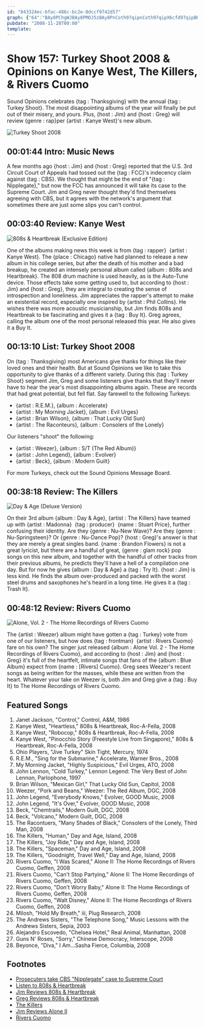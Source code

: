 ```yaml
---
id: "843324ec-bfac-486c-bc2e-0dccf9742d57"
graph: {"64":"BAy8PChgWJBAy8PMOJ5zBAy8PnCoth97qipnCoth97qipX6cfd97qipBHm1G","LY":"4srM4rN4EFL2scpsfBaxBbv0GpXQxjfu7rwtlU9A0fjSGk5uxVXYBPespsQa","1RU":"TeH5dyNYcNdhnxeyNYcNTeH5dzoO4QDZ7vkTeH5dC14AaDZ7vk3koZSDZ7vkBHm1GdhnxeBQsAMX6cfdBQsAMyNYcN","28C":"2IBlYYXRru4MzcljBkflFEEjrYXRru97qipFEEjr97qipX6cfd97qipBHm1G"}
pubdate: "2008-11-28T00:00"
template: 
---
```






# Show 157: Turkey Shoot 2008 & Opinions on Kanye West, The Killers, & Rivers Cuomo

Sound Opinions celebrates {tag : Thanksgiving} with the annual {tag : Turkey Shoot}. The most disappointing albums of the year will finally be put out of their misery, and yours. Plus, {host : Jim} and {host : Greg} will review {genre : rap}per {artist : Kanye West}'s new album.

![Turkey Shoot 2008](https://static.soundopinions.org/images/2008/dj-turkey.jpg)



## 00:01:44 Intro: Music News

A few months ago {host : Jim} and {host : Greg} reported that the U.S. 3rd Circuit Court of Appeals had tossed out the {tag : FCC}'s indecency claim against {tag : CBS}. We thought that might be the end of "{tag : Nipplegate}," but now the FCC has announced it will take its case to the Supreme Court. Jim and Greg never thought they'd find themselves agreeing with CBS, but it agrees with the network's argument that sometimes there are just some slips you can't control.



## 00:03:40 Review: Kanye West

![808s & Heartbreak (Exclusive Edition)](https://static.soundopinions.org/assets/157/640.jpg)

One of the albums making news this week is from {tag : rapper}  {artist : Kanye West}. The {place : Chicago} native had planned to release a new album in his college series, but after the death of his mother and a bad breakup, he created an intensely personal album called {album : 808s and Heartbreak}. The 808 drum machine is used heavily, as is the Auto-Tune device. Those effects take some getting used to, but according to {host : Jim} and {host : Greg}, they are integral to creating the sense of introspection and loneliness. Jim appreciates the rapper's attempt to make an existential record, especially one inspired by {artist : Phil Collins}. He wishes there was more acoustic musicianship, but Jim finds 808s and Heartbreak to be fascinating and gives it a {tag : Buy It}. Greg agrees, calling the album one of the most personal released this year. He also gives it a Buy It.



## 00:13:10 List: Turkey Shoot 2008

On {tag : Thanksgiving} most Americans give thanks for things like their loved ones and their health. But at Sound Opinions we like to take this opportunity to give thanks of a different variety. During this {tag : Turkey Shoot} segment Jim, Greg and some listeners give thanks that they'll never have to hear the year's most disappointing albums again. These are records that had great potential, but fell flat. Say farewell to the following Turkeys:

- {artist : R.E.M.}, {album : Accelerate}
- {artist : My Morning Jacket}, {album : Evil Urges}
- {artist : Brian Wilson}, {album : That Lucky Old Sun}
- {artist : The Raconteurs}, {album : Consolers of the Lonely}

Our listeners "shoot" the following:

- {artist : Weezer}, {album : S/T (The Red Album)}
- {artist : John Legend}, {album : Evolver}
- {artist : Beck}, {album : Modern Guilt}

For more Turkeys, check out the Sound Opinions Message Board.



## 00:38:18 Review: The Killers

![Day & Age (Deluxe Version)](https://static.soundopinions.org/assets/157/1RU0.jpg)

On their 3rd album {album : Day & Age}, {artist : The Killers} have teamed up with {artist : Madonna}  {tag : producer}  {name : Stuart Price}, further confusing their identity. Are they {genre : Nu-New Wave}? Are they {genre : Nu-Springsteen}? Or {genre : Nu-Dance Pop}? {host : Greg}'s answer is that they are merely a great singles band. {name : Brandon Flowers} is not a great lyricist, but there are a handful of great, {genre : glam rock} pop songs on this new album, and together with the handful of other tracks from their previous albums, he predicts they'll have a hell of a compilation one day. But for now he gives {album : Day & Age} a {tag : Try It}. {host : Jim} is less kind. He finds the album over-produced and packed with the worst steel drums and saxophones he's heard in a long time. He gives it a {tag : Trash It}.



## 00:48:12 Review: Rivers Cuomo

![Alone, Vol. 2 - The Home Recordings of Rivers Cuomo](https://static.soundopinions.org/assets/157/28C0.jpg)

The {artist : Weezer} album might have gotten a {tag : Turkey} vote from one of our listeners, but how does {tag : frontman}  {artist : Rivers Cuomo} fare on his own? The singer just released {album : Alone Vol. 2 - The Home Recordings of Rivers Cuomo}, and according to {host : Jim} and {host : Greg} it's full of the heartfelt, intimate songs that fans of the {album : Blue Album} expect from {name : [Rivers] Cuomo}. Greg sees Weezer's recent songs as being written for the masses, while these are written from the heart. Whatever your take on Weezer is, both Jim and Greg give a {tag : Buy It} to The Home Recordings of Rivers Cuomo.



## Featured Songs

1. Janet Jackson, "Control," Control, A&M, 1986
2. Kanye West, "Heartless," 808s & Heartbreak, Roc-A-Fella, 2008
3. Kanye West, "Robocop," 808s & Heartbreak, Roc-A-Fella, 2008
4. Kanye West, "Pinocchio Story (Freestyle Live from Singapore)," 808s & Heartbreak, Roc-A-Fella, 2008
5. Ohio Players, "Jive Turkey" Skin Tight, Mercury, 1974
6. R.E.M., "Sing for the Submarine," Accelerate, Warner Bros., 2008
7. My Morning Jacket, "Highly Suspicious," Evil Urges, ATO, 2008
8. John Lennon, "Cold Turkey," Lennon Legend: The Very Best of John Lennon, Parlophone, 1997
9. Brian Wilson, "Mexican Girl," That Lucky Old Sun, Capitol, 2008
10. Weezer, "Pork and Beans," Weezer: The Red Album, DGC, 2008
11. John Legend, "Everybody Knows," Evolver, GOOD Music, 2008
12. John Legend, "It's Over," Evolver, GOOD Music, 2008
13. Beck, "Chemtrails," Modern Guilt, DGC, 2008
14. Beck, "Volcano," Modern Guilt, DGC, 2008
15. The Racontuers, "Many Shades of Black," Consolers of the Lonely, Third Man, 2008
16. The Killers, "Human," Day and Age, Island, 2008
17. The Killers, "Joy Ride," Day and Age, Island, 2008
18. The Killers, "Spaceman," Day and Age, Island, 2008
19. The Killers, "Goodnight, Travel Well," Day and Age, Island, 2008
20. Rivers Cuomo, "I Was Scared," Alone II: The Home Recordings of Rivers Cuomo, Geffen, 2008
21. Rivers Cuomo, "Can't Stop Partying," Alone II: The Home Recordings of Rivers Cuomo, Geffen, 2008
22. Rivers Cuomo, "Don't Worry Baby," Alone II: The Home Recordings of Rivers Cuomo, Geffen, 2008
23. Rivers Cuomo, "Walt Disney," Alone II: The Home Recordings of Rivers Cuomo, Geffen, 2008
24. Milosh, "Hold My Breath," iii, Plug Research, 2008
25. The Andrews Sisters, "The Telephone Song," Music Lessons with the Andrews Sisters, Sepia, 2003
26. Alejandro Escovedo, "Chelsea Hotel," Real Animal, Manhattan, 2008
27. Guns N' Roses, "Sorry," Chinese Democracy, Interscope, 2008
28. Beyonce, "Diva," I Am...Sasha Fierce, Columbia, 2008



## Footnotes

- [Prosecuters take CBS "Nipplegate" case to Supreme Court](http://www.nme.com/news/janet-jackson/41223)
- [Listen to 808s & Heartbreak](http://www.last.fm/music/Kanye+West/808s+&+Heartbreak)
- [Jim Reviews 808s & Heartbreak](http://www.jimdero.com/News2008/KanyeWest808sHeartbreak.htm)
- [Greg Reviews 808s & Heartbreak](http://articles.chicagotribune.com/2008-11-23/news/0811210194_1_donda-west-drum-tracks)
- [The Killers](http://www.thekillersmusic.com/)
- [Jim Reviews Alone II](http://www.jimdero.com/News2008/RiversAloneII.htm)
- [Rivers Cuomo](http://riverscuomo.com/)